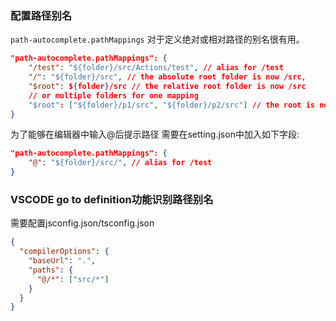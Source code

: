 ### 配置路径别名

`path-autocomplete.pathMappings` 对于定义绝对或相对路径的别名很有用。

```json
"path-autocomplete.pathMappings": {
    "/test": "${folder}/src/Actions/test", // alias for /test
    "/": "${folder}/src", // the absolute root folder is now /src,
    "$root": ${folder}/src // the relative root folder is now /src
    // or multiple folders for one mapping
    "$root": ["${folder}/p1/src", "${folder}/p2/src"] // the root is now relative to both p1/src and p2/src
}
```

为了能够在编辑器中输入@后提示路径 需要在setting.json中加入如下字段:

```json
"path-autocomplete.pathMappings": {
    "@": "${folder}/src/", // alias for /test
}
```



### VSCODE go to definition功能识别路径别名

需要配置jsconfig.json/tsconfig.json

```json
{
  "compilerOptions": {
    "baseUrl": ".",
    "paths": {
      "@/*": ["src/*"]
    }
  }
}
```

